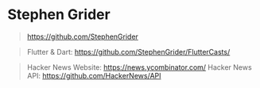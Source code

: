 # Stephen Grider
> https://github.com/StephenGrider

> Flutter & Dart: https://github.com/StephenGrider/FlutterCasts/

> Hacker News Website: https://news.ycombinator.com/
> Hacker News API: https://github.com/HackerNews/API
